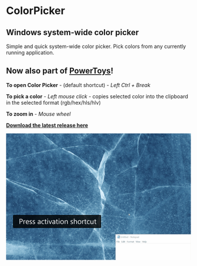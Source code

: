 # ColorPicker
## Windows system-wide color picker

Simple and quick system-wide color picker. Pick colors from any currently running application.
## Now also part of [**PowerToys**](https://github.com/microsoft/PowerToys)! 

**To open Color Picker** - (default shortcut) - *Left Ctrl + Break*

**To pick a color** - *Left mouse click* - copies selected color into the clipboard in the selected format (rgb/hex/hls/hlv)

**To zoom in** - *Mouse wheel*

[**Download the latest release here**](https://github.com/martinchrzan/ColorPicker/releases/latest)

![](showcase.gif)
